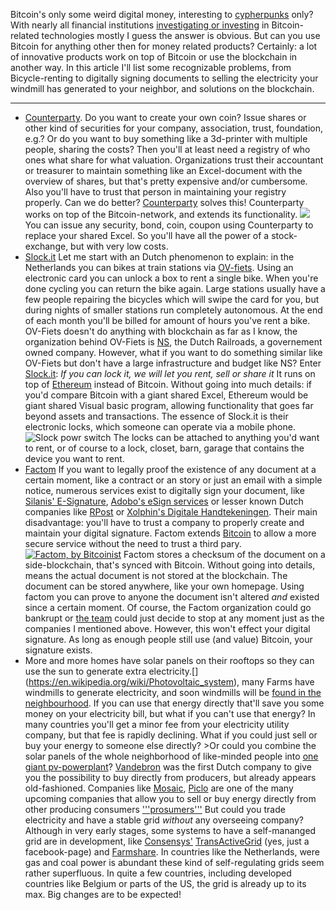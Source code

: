 
Bitcoin's only some weird digital money, interesting to [cypherpunks](https://en.wikipedia.org/wiki/Cypherpunk) only? With nearly all financial institutions [investigating or investing](http://www.ibtimes.co.uk/codename-citicoin-banking-giant-built-three-internal-blockchains-test-bitcoin-technology-1508759) in Bitcoin-related technologies mostly I guess the answer is obvious. But can you use Bitcoin for anything other then for money related products? Certainly: a lot of innovative products work on top of Bitcoin or use the blockchain in another way. In this article I'll list some recognizable problems, from Bicycle-renting to digitally signing documents to selling the electricity your windmill has generated to your neighbor, and solutions on the blockchain.
<!-- more -->
----------
- [Counterparty](http://counterparty.io/). Do you want to create your own coin? Issue shares or other kind of securities for your company, association, trust, foundation, e.g.? Or do you want to buy something like a 3d-printer with multiple people, sharing the costs? Then you'll at least need a registry of who ones what share for what valuation. Organizations trust their accountant or treasurer to maintain something like an Excel-document with the overview of shares, but that's pretty expensive and/or cumbersome. Also you'll have to trust that person in maintaining your registry properly. Can we do better?
[Counterparty](http://counterparty.io/why-counterparty/) solves this! Counterparty works on top of the Bitcoin-network, and extends its functionality.
![]({{site.baseurl}}/assets/counterparty.io-stage-home.png)
You can issue any security, bond, coin, coupon using Counterparty to replace your shared Excel. So you'll have all the power of a stock-exchange, but with very low costs.
- [Slock.it](http://slock.it/) Let me start with an Dutch phenomenon to explain: in the Netherlands you can bikes at train stations via [OV-fiets](http://www.ov-fiets.nl). Using an electronic card you can unlock a box to rent a single bike. When you're done cycling you can return the bike again. Large stations usually have a few people repairing the bicycles which will swipe the card for you, but during nights of smaller stations run completely autonomous. At the end of each month you'll be billed for amount of hours you've rent a bike. OV-Fiets doesn't do anything with blockchain as far as I know, the organization behind OV-Fiets is [NS](https://www.ns.nl), the Dutch Railroads, a governement owned company. However, what if you want to do something similar like OV-Fiets but don't have a large infrastructure and budget like NS? Enter [Slock.it](https://prezi.com/embed/igemlizj79du/?bgcolor=212121&lock_to_path=0&autoplay=1&autohide_ctrls=0&landing_data=bHVZS2czc0xSd0VNdzVYY2Z1eEJMMnE5R3l4aVFZQnc&landing_sign=XVzn4FZy_NCNtYOkh1KM1UuB9W9pJxnpvzQ9zAJr7o8): _If you can lock it, we will let you rent, sell or share it_ It runs on top of [Ethereum](http://www.ethereum.com) instead of Bitcoin. Without going into much details: if you'd compare Bitcoin with a giant shared Excel, Ethereum would be giant shared Visual basic program, allowing functionality that goes far beyond assets and transactions.
The essence of Slock.it is their electronic locks, which someone can operate via a mobile phone.
![Slock powr switch]({{site.baseurl}}/assets/slock-powr-switch.png)
The locks can be attached to anything you'd want to rent, or of course to a lock, closet, barn, garage that contains the device you want to rent.
- [Factom](http://factom.org/) If you want to legally proof the existence of any document at a certain moment, like a contract or an story or just an email with a simple notice, numerous services exist to digitally sign your document, like [Silanis' E-Signature](https://www.silanis.com/),  [Adobo's eSign services](https://acrobat.adobe.com/us/en/documents/esignatures.html) or lesser known Dutch companies like [RPost](http://www.rpost.nl/digitale-handtekening/) or [Xolphin's Digitale Handtekeningen](https://www.digitalehandtekeningen.nl/). Their main disadvantage: you'll have to trust a company to properly create and maintain your digital signature.
Factom extends [Bitcoin](https://www.bitcoin.org) to allow a more secure service without the need to trust a third pary. [![Factom, by Bitcoinist](http://bitcoinist.net/wp-content/uploads/2015/03/Factoids_article_1_Bitcoinist-300x163.png)](http://bitcoinist.net/factoids-tokens-drive-factom-protocol/) Factom stores a checksum of the document on a side-blockchain, that's synced with Bitcoin. Without going into details, means the actual document is not stored at the blockchain. The document can be stored anywhere, like your own homepage. Using factom you can prove to anyone the document isn't altered *and* existed since a certain moment.
Of course, the Factom organization could go bankrupt or [the team](https://factom.org/team) could just decide to stop at any moment just as the companies I mentioned above. However, this won't effect your digital signature. As long as enough people still use (and value) Bitcoin, your signature exists.
- More and more homes have solar panels on their rooftops so they can use the sun to generate extra electricity.[[](https://upload.wikimedia.org/wikipedia/commons/thumb/8/8e/Solar_panels_on_house_roof.jpg/1024px-Solar_panels_on_house_roof.jpg)](https://en.wikipedia.org/wiki/Photovoltaic_system), many Farms have windmills to generate electricity, and soon windmills will be [found in the neighbourhood](http://www.eazwind.com/).
If you can use that energy directly that'll save you some money on your electricity bill, but what if you can't use that energy? In many countries you'll get a minor fee from your electricity utility company, but that fee is rapidly declining. What if you could just sell or buy your energy to someone else directly? >Or could you combine the solar panels of the whole neighborhood of like-minded people into [one giant pv-powerplant](https://www.linkedin.com/pulse/ethereum-enabled-community-energy-market-sharing-economy-john-lilic)? [Vandebron](http://www.vandebron.nl) was the first Dutch company to give you the possibility to buy directly from producers, but already appears old-fashioned. Companies like [Mosaic](https://joinmosaic.com/), [Piclo](https://www.openutility.com/piclo/) are one of the many upcoming companies that allow you to sell or buy energy directly from other producing consumers ['''prosumers'''](http://blog.abundanceinvestment.com/2013/01/the-revolutionary-rise-of-the-energy-prosumer/) But could you trade electricity and have a stable grid *without* any overseeing company? Although in very early stages, some systems to have a self-mananged grid are in development, like [Consensys'](https://consensys.net) [TransActiveGrid](http://transactivegrid.org) (yes, just a facebook-page) and [Farmshare](https://consensys.net/static/Farm.pdf). In countries like the Netherlands, were gas and coal power is abundant these kind of self-regulating grids seem rather superfluous. In quite a few countries, including developed countries like Belgium or parts of the US, the grid is already up to its max. Big changes are to be expected!
